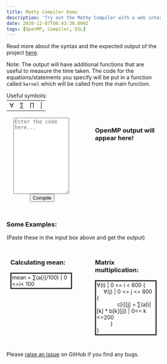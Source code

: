 ```yaml
---
title: Mathy Compiler Demo
description: 'Try out the Mathy Compiler with a web interface!'
date: 2020-12-07T06:43:38.000Z
tags: [OpenMP, Compiler, DSL]
---
```


<style type="text/css">
* {
  box-sizing: border-box;
}

.wrapper {
  max-width: 1200px;
}
.column {
  float: left;
  width: 45%;
  padding: 10px;
}

.row:after {
  content: "";
  display: table;
  clear: both;
}

@media screen and (max-width: 600px) {
  .column {
    float: left;
    width: 100%;
    padding: 10px;
    margin:0 auto;
    margin-block-end: 5%;
  }
}
</style>
Read more about the syntax and the expected output of the project [here](posts/mathy-compiler).

Note: The output will have additional functions that are useful  to measure the time taken. The code for the equations/statements you specify will be put in a function called `kernel` which will be called from the main function.

<div>
Useful symbols:
<table style="margin-bottom:2%;margin-top:1%">
<tr> <td> &forall; </td>  <td>  &sum; </td>  <td>  &prod; </td>  <td>  |  </td> </tr>
</table>
</div>
<div class="row">
  <div class="column" style="float:left;text-align:center;">
    <form action="https://mathy-compiler.herokuapp.com/compile" id="codeForm" method="POST">
    <textarea name="code" form="searchForm" id="code" onkeyup="textAreaAdjust(this)" style="width:90%;height: 200px;margin:auto;" placeholder="Enter the code here..."></textarea>
    <br>
    <input type="submit" value="Compile" style="margin-inline-start:3%;margin-block-end: 1%">
    </form>
  </div>
  <div id="result" class="column" style="float:right">
    <b> <h3>OpenMP output will appear here!</h3> </b>
  </div>
</div>

### Some Examples:

(Paste these in the input box above and get the output)

<div class="row">
  <div class="column" style="float:left">
    <b> <h3>Calculating mean:</h3> </b>
	<div style="border:medium solid #333333;padding:1%">
	mean = &sum;(a[i]/100) | 0 <=i< 100
	</div>
  </div>
  <div class="column" style="float:right">
    <b> <h3>Matrix multiplication:</h3> </b>
	<div style="border:medium solid #333333;padding:1%">
	&forall;(i) | 0 <= i < 600 {<br>
    &emsp; &forall;(j) | 0 <= j <= 800 {<br>
        &emsp; &emsp; &emsp; c[i][j] = &sum;(a[i][k] * b[k][j]) | 0<= k <=200<br>
    	&emsp; &emsp; }<br>
	}<br>
	</div>
</div>
</div>

<script type="text/javascript">
$( "#codeForm" ).submit(function( event ) {
  event.preventDefault();
  $("#overlay").fadeIn(300);
  var url = document.getElementById("codeForm").getAttribute("action"),
    term = document.getElementById("code").value.trim();
    console.log(term);
  var posting = $.post( url, { code: term } );
  posting.done(function( data ) {
    $("#overlay").fadeOut(300);
    $( "#result" ).empty().append( "<b><h3>OpenMP Output:</h3>" + data + "<b>" );
  });
});
function textAreaAdjust(element) {
  element.style.height = "1px";
  element.style.height = (25+element.scrollHeight)+"px";
}
</script>

<br>

Please [raise an issue](https://github.com/adharshkamath/Mathy-Compiler/issues) on GitHub if you find any bugs.
